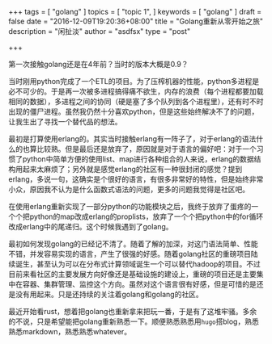 +++
tags = [
  "golang"
]
topics = [
  "topic 1",
]
keywords = [
  "golang"
]
draft = false
date = "2016-12-09T19:20:36+08:00"
title = "Golang重新从零开始之旅"
description = "闲扯淡"
author = "asdfsx"
type = "post"

+++

第一次接触golang还是在4年前？当时的版本大概是0.9？

当时刚用python完成了一个ETL的项目。为了压榨机器的性能，python多进程是必不可少的。于是再一次被多进程搞得痛不欲生，内存的浪费（每个进程都要加载相同的数据），多进程之间的协同（硬是塞了多个队列到各个进程里），还有时不时出现的僵尸进程。虽然我仍然十分喜欢python，但是这些始终解决不了的问题，让我生出了寻找一个替代品的想法。

最初是打算使用erlang的。其实当时接触erlang有一阵子了，对于erlang的语法什么的也算比较熟。但是最后还是放弃了，原因就是对于语言的偏好吧：对于一个习惯了python中简单方便的使用list、map进行各种组合的人来说，erlang的数据结构用起来太麻烦了；另外就是感觉erlang的社区有一种很封闭的感觉？提到erlang，多说一句，这确实是个很好的语言，有很多非常好的特性，但是始终非常小众，原因我不认为是什么函数式语法的问题，更多的问题我觉得是社区吧。

在使用erlang重新实现了一部分python的功能模块之后，我终于放弃了蛋疼的一个个把python的map改成erlang的proplists，放弃了一个个把python中的for循环改成erlang中的尾递归。这个时候我遇到了golang。

最初如何发现golang的已经记不清了。随着了解的加深，对这门语法简单、性能不错，并发容易实现的语言，产生了很强的好感。随着golang社区的重磅项目陆续诞生，甚至认为可以在分布式计算领域诞生一个可以替代hadoop的项目。不过目前来看社区的主要发展方向好像还是基础设施的建设上，重磅的项目还是主要集中在容器、集群管理、监控这个方向。虽然对这个语言很有好感，但是可惜的是还是没有用起来。只是还持续的关注着golang和golang的社区。

最近开始看rust，想着把golang也重新拿来把玩一番，于是有了这堆牢骚。多余的不说，只是希望能把golang重新熟悉一下。顺便熟悉熟悉用`hugo`搭blog，熟悉熟悉markdown，熟悉熟悉whatever。
